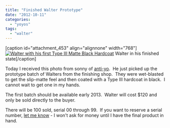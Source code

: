 ```yaml
---
title: "Finished Walter Prototype"
date: "2012-10-11"
categories: 
  - "yoyos"
tags: 
  - "walter"
---
```


\[caption id="attachment\_453" align="alignnone" width="768"\][![Walter with his first Type III Matte Black Hardcoat](http://spencerberry.files.wordpress.com/2012/10/photo-41.jpg?w=768&h=1024 "Finished Walter Prototype")](http://spencerberry.com/?attachment_id=453) Walter in his finished state\[/caption\]

Today I received this photo from sonny of [anti-yo](http://anti-yo.com).  He just picked up the prototype batch of Walters from the finishing shop.  They were wet-blasted to get the slip-matte feel and then coated with a Type III hardcoat in black.  I cannot wait to get one in my hands.

The first batch should be available early 2013.  Walter will cost $120 and only be sold directly to the buyer.

There will be 100 sold, serial 00 through 99.  If you want to reserve a serial number, [let me know](mailto:spencerwberry@gmail.com) - I won't ask for money until I have the final product in hand.
